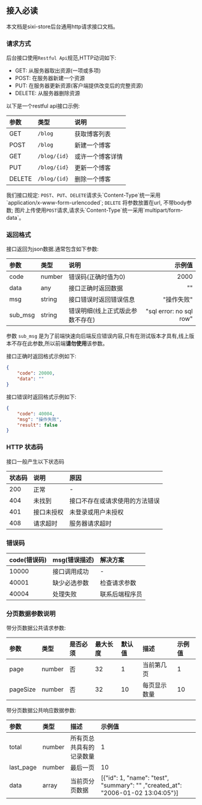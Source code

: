 ## 接入必读

本文档是sixi-store后台通用http请求接口文档。

### 请求方式
后台接口使用`Restful Api`规范,HTTP动词如下:

* GET: 从服务器取出资源(一项或多项)
* POST: 在服务器新建一个资源
* PUT: 在服务器更新资源(客户端提供改变后的完整资源)
* DELETE: 从服务器删除资源

以下是一个restful api接口示例:

| 参数    | 类型          | 说明           |
| :----  | :----         | :-----        |
| GET    |	`/blog`      | 获取博客列表    |
| POST   |	`/blog`      | 新建一个博客    |
| GET    |	`/blog/{id}` | 或许一个博客详情 |
| PUT    |	`/blog/{id}` | 更新一个博客    |
| DELETE |	`/blog/{id}` | 删除一个博客    |

<p class="warning">
   我们接口规定: <code>POST</code>、<code>PUT</code>、<code>DELETE</code>请求头`Content-Type`统一采用`application/x-www-form-urlencoded`; <code>DELETE</code> 将参数放置在url, 不带body参数; 图片上传使用<code>POST</code>请求,请求头`Content-Type`统一采用`multipart/form-data`。
</p>

### 返回格式
接口返回为json数据.通常包含如下参数:

| 参数     | 类型   | 说明      | 示例值      |
| :----   | :----  | :-----    | ----:      | 
| code | number | 错误码(正确时值为0) |  2000   | 
| data    | any    | 接口正确时返回数据  | ""  |
| msg     | string | 接口错误时返回错误信息 | "操作失败" |
| sub_msg | string | 错误明细(线上正式版此参数不存在) | "sql error: no sql row" |
<p class="danger">
  参数 <code>sub_msg</code> 是为了前端快速向后端反应错误内容,只有在测试版本才具有,线上版本不存在此参数,所以前端<b>请勿使用</b>该参数。
</p>

接口正确时返回格式示例如下:
```json
{
    "code": 20000,
    "data": ""
}
```
接口错误时返回格式示例如下:
```json
{
    "code": 40004,
    "msg": "操作失败",
    "result": false
}
```

### HTTP 状态码
接口一般产生以下状态码

| 状态码 | 说明     | 原因                       |
| :---- | :-----  | :----                      |
| 200   | 正常     |        -                   |
| 404   | 未找到    | 接口不存在或请求使用的方法错误 |
| 401   | 接口未授权| 未登录或用户未授权            |
| 408   | 请求超时  | 服务器请求超时               |

### 错误码
| code(错误码)  | msg(错误描述) | 解决方案 |
| :---- | :-----  | :----         |
| 10000 | 接口调用成功 | - |
| 40001 | 缺少必选参数 | 检查请求参数 |
| 40004 | 处理失败    | 联系后端程序员 |


### 分页数据参数说明

带分页数据公共请求参数:

| 参数      | 类型   |  是否必须  | 最大长度 | 默认值 | 描述         | 示例值   |
| :----    | :----- | :----    |  :----  | :---- |  :----       | :---- |
| page     | number | 否       |   32    |   1    | 当前第几页    | 1     |
| pageSize | number | 否       |   32    |   10    | 每页显示数量 | 10     |

带分页数据公共响应数据参数:

| 参数       | 类型   |   描述                | 示例值   |
| :----     | :----- |  :----               | :---- |
|  total    | number | 所有页总共具有的记录数量 | 1     |
| last_page | number | 最后一页              | 10     |
| data      | array  |  当前页分页数据        | [{"id": 1, "name": "test", "summary": "" ,"created_at": "2006-01-02 13:04:05"}] |

